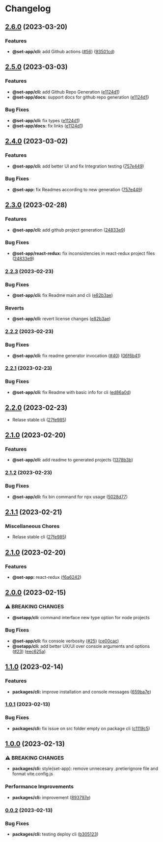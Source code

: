 # Changelog

## [2.6.0](https://www.github.com/Frankeo/set-app/compare/cli-v2.5.0...cli-v2.6.0) (2023-03-20)


### Features

* **@set-app/cli:** add Github actions ([#56](https://www.github.com/Frankeo/set-app/issues/56)) ([93501cd](https://www.github.com/Frankeo/set-app/commit/93501cdf1e7faabcadc7d05e7da675493de2ba27))

## [2.5.0](https://www.github.com/Frankeo/set-app/compare/cli-v2.4.0...cli-v2.5.0) (2023-03-03)


### Features

* **@set-app/cli:** add Github Repo Generation ([e1124d1](https://www.github.com/Frankeo/set-app/commit/e1124d187a22b6e00403fa3d7f40fa18ac0046f0))
* **@set-app/docs:** support docs for github repo generation ([e1124d1](https://www.github.com/Frankeo/set-app/commit/e1124d187a22b6e00403fa3d7f40fa18ac0046f0))


### Bug Fixes

* **@set-app/cli:** fix types ([e1124d1](https://www.github.com/Frankeo/set-app/commit/e1124d187a22b6e00403fa3d7f40fa18ac0046f0))
* **@set-app/docs:** fix links ([e1124d1](https://www.github.com/Frankeo/set-app/commit/e1124d187a22b6e00403fa3d7f40fa18ac0046f0))

## [2.4.0](https://www.github.com/Frankeo/set-app/compare/cli-v2.3.0...cli-v2.4.0) (2023-03-02)


### Features

* **@set-app/cli:** add better UI and fix Integration testing ([757e449](https://www.github.com/Frankeo/set-app/commit/757e449b1c84bf79ce6a6d9d7c25ae3aa54ce573))


### Bug Fixes

* **@set-app:** fix Readmes according to new generation ([757e449](https://www.github.com/Frankeo/set-app/commit/757e449b1c84bf79ce6a6d9d7c25ae3aa54ce573))

## [2.3.0](https://www.github.com/Frankeo/set-app/compare/cli-v2.2.3...cli-v2.3.0) (2023-02-28)


### Features

* **@set-app/cli:** add github project generation ([24833e9](https://www.github.com/Frankeo/set-app/commit/24833e9927cef0a2c1cfa3992fd0e72763e314a7))


### Bug Fixes

* **@set-app/react-redux:** fix inconsistencies in react-redux project files ([24833e9](https://www.github.com/Frankeo/set-app/commit/24833e9927cef0a2c1cfa3992fd0e72763e314a7))

### [2.2.3](https://www.github.com/Frankeo/set-app/compare/cli-v2.2.2...cli-v2.2.3) (2023-02-23)


### Bug Fixes

* **@set-app/cli:** fix Readme main and cli ([e82b3ae](https://www.github.com/Frankeo/set-app/commit/e82b3ae663f147aceef4caf0e7ee2df856877b00))


### Reverts

* **@set-app/cli:** revert license changes ([e82b3ae](https://www.github.com/Frankeo/set-app/commit/e82b3ae663f147aceef4caf0e7ee2df856877b00))

### [2.2.2](https://www.github.com/Frankeo/set-app/compare/cli-v2.2.1...cli-v2.2.2) (2023-02-23)


### Bug Fixes

* **@set-app/cli:** fix readme generator invocation ([#40](https://www.github.com/Frankeo/set-app/issues/40)) ([06f6b41](https://www.github.com/Frankeo/set-app/commit/06f6b419d5a64e88b0a8a8cbe20653c3ff960fe0))

### [2.2.1](https://www.github.com/Frankeo/set-app/compare/cli-v2.2.0...cli-v2.2.1) (2023-02-23)


### Bug Fixes

* **@set-app/cli:** fix Readme with basic info for cli ([ed86a0d](https://www.github.com/Frankeo/set-app/commit/ed86a0dd5b20b1e39e52615ee9fc609960748d77))

## [2.2.0](https://www.github.com/Frankeo/set-app/compare/cli-v2.1.2...cli-v2.2.0) (2023-02-23)

* Relase stable cli ([27fe985](https://www.github.com/Frankeo/set-app/commit/27fe9859b24dbd50f40a23782e51511973f16ecf))

## [2.1.0](https://www.github.com/Frankeo/set-app/compare/cli-v2.0.0...cli-v2.1.0) (2023-02-20)

### Features

* **@set-app/cli:** add readme to generated projects ([1378b3b](https://www.github.com/Frankeo/set-app/commit/1378b3b79350f647600073616ef2a670ccd60f17))

### [2.1.2](https://www.github.com/Frankeo/set-app/compare/cli-v2.1.1...cli-v2.1.2) (2023-02-23)


### Bug Fixes

* **@set-app/cli:** fix bin command for npx usage ([5028d77](https://www.github.com/Frankeo/set-app/commit/5028d777351ed517608e574ec464cb2c854344f9))

## [2.1.1](https://www.github.com/Frankeo/set-app/compare/docs-v0.1.0...docs-v2.1.1) (2023-02-21)

### Miscellaneous Chores

* Relase stable cli ([27fe985](https://www.github.com/Frankeo/set-app/commit/27fe9859b24dbd50f40a23782e51511973f16ecf))

## [2.1.0](https://www.github.com/Frankeo/set-app/compare/cli-v2.0.0...cli-v2.1.0) (2023-02-20)

### Features

* **@set-app:** react-redux ([f6a6242](https://www.github.com/Frankeo/set-app/commit/f6a6242ba7a5006807994bbf798b6e51561ac4c7))

## [2.0.0](https://www.github.com/Frankeo/set-app/compare/cli-v1.1.0...cli-v2.0.0) (2023-02-15)

### ⚠ BREAKING CHANGES

* **@setapp/cli:** command interface new type option for node projects

### Bug Fixes

* **@set-app/cli:** fix console verbosity ([#25](https://www.github.com/Frankeo/set-app/issues/25)) ([ce00cac](https://www.github.com/Frankeo/set-app/commit/ce00caca431f08059675b77d860cbf0bf375d901))
* **@setapp/cli:** add better UX/UI over console arguments and options ([#23](https://www.github.com/Frankeo/set-app/issues/23)) ([eec625a](https://www.github.com/Frankeo/set-app/commit/eec625ae0b3353e551c1ec7a4602908db95feb8a))

## [1.1.0](https://www.github.com/Frankeo/set-app/compare/cli-v1.0.1...cli-v1.1.0) (2023-02-14)


### Features

* **packages/cli:** improve installation and console messages ([659ba7e](https://www.github.com/Frankeo/set-app/commit/659ba7e9c3d94dfc13b8c6eb31d922829e71e443))

### [1.0.1](https://www.github.com/Frankeo/set-app/compare/cli-v1.0.0...cli-v1.0.1) (2023-02-13)


### Bug Fixes

* **packages/cli:** fix issue on src folder empty on package cli ([c1119c5](https://www.github.com/Frankeo/set-app/commit/c1119c555e30660e5653adcdb4764634288376bc))

## [1.0.0](https://www.github.com/Frankeo/set-app/compare/cli-v0.0.2...cli-v1.0.0) (2023-02-13)


### ⚠ BREAKING CHANGES

* **packages/cli:** style(set-app): remove unnecesary .pretierignore file and format vite.config.js

### Performance Improvements

* **packages/cli:** improvement ([893797e](https://www.github.com/Frankeo/set-app/commit/893797ef8d925334fc062a046d0dd19fadfd6d7b))

### [0.0.2](https://www.github.com/Frankeo/set-app/compare/cli-v0.0.1...cli-v0.0.2) (2023-02-13)


### Bug Fixes

* **packages/cli:** testing deploy cli ([b305123](https://www.github.com/Frankeo/set-app/commit/b30512390e84841724a01f4517096a6be14bd4ba))
